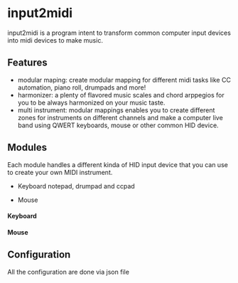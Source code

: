 # input2midi

input2midi is a program intent to transform common computer input devices into midi devices to make music.

## Features

+ modular maping: create modular mapping for different midi tasks like CC automation, piano roll, drumpads and more!
+ harmonizer: a plenty of flavored music scales and chord arppegios for you to be always harmonized on your music taste.
+ multi instrument: modular mappings enables you to create different zones for instruments on different channels and make a computer live band using QWERT keyboards, mouse or other common HID device.

## Modules

Each module handles a different kinda of HID input device that you can use to create your own MIDI instrument.

+ Keyboard
notepad, drumpad and ccpad

+ Mouse

#### Keyboard



#### Mouse


## Configuration

All the configuration are done via json file
